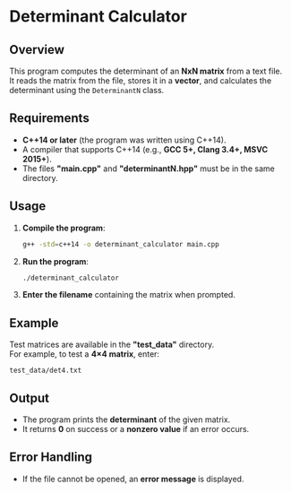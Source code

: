 # Determinant Calculator

## Overview

This program computes the determinant of an **NxN matrix** from a text file.  
It reads the matrix from the file, stores it in a **vector**, and calculates the determinant using the `DeterminantN` class.

## Requirements

- **C++14 or later** (the program was written using C++14).
- A compiler that supports C++14 (e.g., **GCC 5+, Clang 3.4+, MSVC 2015+**).
- The files **"main.cpp"** and **"determinantN.hpp"** must be in the same directory.

## Usage

1. **Compile the program**:
   ```sh
   g++ -std=c++14 -o determinant_calculator main.cpp
   ```
2. **Run the program**:
   ```sh
   ./determinant_calculator
   ```
3. **Enter the filename** containing the matrix when prompted.

## Example

Test matrices are available in the **"test_data"** directory.  
For example, to test a **4×4 matrix**, enter:

```
test_data/det4.txt
```

## Output

- The program prints the **determinant** of the given matrix.
- It returns **0** on success or a **nonzero value** if an error occurs.

## Error Handling

- If the file cannot be opened, an **error message** is displayed.
